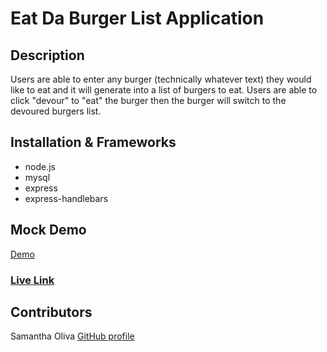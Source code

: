 # Eat Da Burger List Application

## Description
Users are able to enter any burger (technically whatever text) they would like to eat and it will generate into a list of burgers to eat. Users are able to click "devour" to "eat" the burger then the burger will switch to the devoured burgers list. 

## Installation & Frameworks
* node.js
* mysql
* express
* express-handlebars

## Mock Demo
[Demo](https://drive.google.com/file/d/1i82vJ6Bi29Hqiaz_loIUXz_kcBZGwQwI/view)

### [Live Link](https://ancient-plains-35245.herokuapp.com/)

## Contributors
Samantha Oliva
[GitHub profile](https://github.com/oliva-sam)
